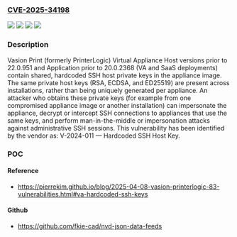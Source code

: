 ### [CVE-2025-34198](https://cve.mitre.org/cgi-bin/cvename.cgi?name=CVE-2025-34198)
![](https://img.shields.io/static/v1?label=Product&message=Print%20Application&color=blue)
![](https://img.shields.io/static/v1?label=Product&message=Print%20Virtual%20Appliance%20Host&color=blue)
![](https://img.shields.io/static/v1?label=Version&message=*%20&color=brightgreen)
![](https://img.shields.io/static/v1?label=Vulnerability&message=CWE-798%20Use%20of%20Hard-coded%20Credentials&color=brightgreen)

### Description

Vasion Print (formerly PrinterLogic) Virtual Appliance Host versions prior to 22.0.951 and Application prior to 20.0.2368 (VA and SaaS deployments) contain shared, hardcoded SSH host private keys in the appliance image. The same private host keys (RSA, ECDSA, and ED25519) are present across installations, rather than being uniquely generated per appliance. An attacker who obtains these private keys (for example from one compromised appliance image or another installation) can impersonate the appliance, decrypt or intercept SSH connections to appliances that use the same keys, and perform man-in-the-middle or impersonation attacks against administrative SSH sessions. This vulnerability has been identified by the vendor as: V-2024-011 — Hardcoded SSH Host Key.

### POC

#### Reference
- https://pierrekim.github.io/blog/2025-04-08-vasion-printerlogic-83-vulnerabilities.html#va-hardcoded-ssh-keys

#### Github
- https://github.com/fkie-cad/nvd-json-data-feeds

